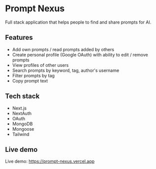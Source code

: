 # Prompt Nexus
Full stack application that helps people to find and share prompts for AI.


## Features

- Add own prompts / read prompts added by others
- Create personal profile (Google OAuth) with ability to edit / remove prompts
- View profiles of other users
- Search prompts by keyword, tag, author's username
- Filter prompts by tag
- Copy prompt text


## Tech stack

- Next.js
- NextAuth
- OAuth
- MongoDB
- Mongoose
- Tailwind

## Live demo

Live demo: https://prompt-nexus.vercel.app